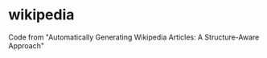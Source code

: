 wikipedia
=========

Code from "Automatically Generating Wikipedia Articles: A Structure-Aware Approach"